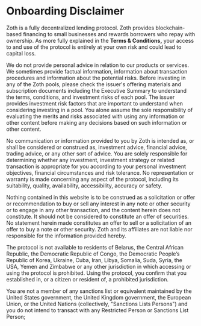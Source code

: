 # Onboarding Disclaimer

Zoth is a fully decentralized lending protocol. Zoth provides blockchain-based financing to small businesses and rewards borrowers who repay with ownership. As more fully explained in the **Terms & Conditions,** your access to and use of the protocol is entirely at your own risk and could lead to capital loss.

We do not provide personal advice in relation to our products or services. We sometimes provide factual information, information about transaction procedures and information about the potential risks. Before investing in any of the Zoth pools, please check the issuer's offering materials and subscription documents including the Executive Summary to understand the terms, conditions, and investment risks of each pool. The issuer provides investment risk factors that are important to understand when considering investing in a pool. You alone assume the sole responsibility of evaluating the merits and risks associated with using any information or other content before making any decisions based on such information or other content.

No communication or information provided to you by Zoth is intended as, or shall be considered or construed as, investment advice, financial advice, trading advice, or any other sort of advice. You are solely responsible for determining whether any investment, investment strategy or related transaction is appropriate for you according to your personal investment objectives, financial circumstances and risk tolerance. No representation or warranty is made concerning any aspect of the protocol, including its suitability, quality, availability, accessibility, accuracy or safety.

Nothing contained in this website is to be construed as a solicitation or offer or recommendation to buy or sell any interest in any note or other security or to engage in any other transaction, and the content herein does not constitute. It should not be considered to constitute an offer of securities. No statement herein made constitutes an offer to sell or a solicitation of an offer to buy a note or other security. Zoth and its affiliates are not liable nor responsible for the information provided hereby.

The protocol is not available to residents of Belarus, the Central African Republic, the Democratic Republic of Congo, the Democratic People’s Republic of Korea, Ukraine, Cuba, Iran, Libya, Somalia, Suda, Syria, the USA, Yemen and Zimbabwe or any other jurisdiction in which accessing or using the protocol is prohibited. Using the protocol, you confirm that you established in, or a citizen or resident of, a prohibited jurisdiction.

You are not a member of any sanctions list or equivalent maintained by the United States government, the United Kingdom government, the European Union, or the United Nations (collectively, "Sanctions Lists Persons") and you do not intend to transact with any Restricted Person or Sanctions List Person;
